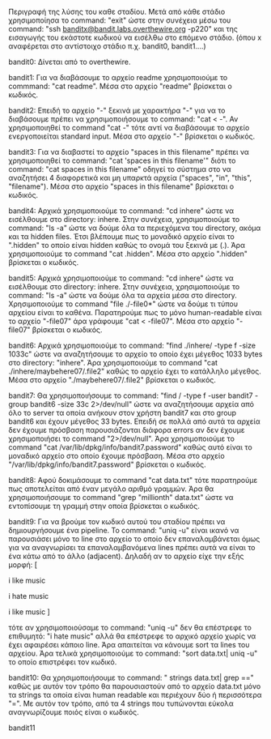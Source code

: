 Περιγραφή της λύσης του καθε σταδίου. Μετά από κάθε στάδιο χρησιμοποίησα το command: "exit" ώστε στην συνέχεια μέσω του command:
"ssh banditx@bandit.labs.overthewire.org -p220" και της εισαγωγής του εκάστοτε κωδικού να εισέλθω στο επόμενο στάδιο.
(όπου x αναφέρεται στο αντίστοιχο στάδιο π.χ. bandit0, bandit1....) 

bandit0: Δίνεται από το overthewire.
 
bandit1: Για να διαβάσουμε το αρχείο readme χρησιμοποιούμε το commmand: "cat readme". Μέσα στο αρχείο "readme" βρίσκεται ο κωδικός.
 
bandit2: Επειδή το αρχείο "-" ξεκινά με χαρακτήρα "-" για να το διαβάσουμε πρέπει να χρησιμοποιήσουμε το command: "cat < -". Αν χρησιμοποιηθεί το command "cat -" τότε αντί να διαβάσουμε το αρχείο ενεργοποιείται standard input. Μέσα στο αρχείο "-" βρίσκεται ο κωδικός. 

bandit3: Για να διαβαστεί το αρχείο "spaces in this filename" πρέπει να χρησιμοποιηθεί το command: "cat 'spaces in this filename'" διότι το command: "cat spaces in this filename" οδηγεί το σύστημα στο να αναζητήσει 4 διαφορετικά και μη υπαρκτά αρχεία ("spaces", "in", "this", "filename"). Μέσα στο αρχείο "spaces in this filename" βρίσκεται ο κωδικός.

bandit4: Αρχικά χρησιμοποιούμε το command: "cd inhere" ώστε να εισέλθουμε στο directory: inhere. Στην συνέχεια, χρησιμοποιούμε το command: "ls -a" ώστε να δούμε όλα τα περιεχόμενα του directory, ακόμα και τα hidden files. Έτσι βλέπουμε πως το μοναδικό αρχείο είναι το ".hidden" το οποίο είναι hidden καθώς το ονομά του ξεκινά με (.). Άρα χρησιμοποιούμε το command "cat .hidden". Μέσα στο αρχείο ".hidden" βρίσκεται ο κωδικός.

bandit5: Αρχικά χρησιμοποιούμε το command: "cd inhere" ώστε να εισέλθουμε στο directory: inhere. Στην συνέχεια, χρησιμοποιούμε το command: "ls -a" ώστε να δούμε όλα τα αρχεία μέσα στο directory. Χρησιμοποιούμε το command "file ./-file0*" ώστε να δούμε τι τύπου αρχείου είναι το καθένα. Παρατηρούμε πως το μόνο human-readable είναι το αρχείο "-file07" άρα γράφουμε "cat < -file07". Μέσα στο αρχείο "-file07" βρίσκεται ο κωδικός.

bandit6: Αρχικά χρησιμοποιούμε το command: "find ./inhere/ -type f -size 1033c" ώστε να αναζητήσουμε το αρχείο το οποίο έχει μέγεθος 1033 bytes στο directory: "inhere". Άρα χρησιμοποιούμε το command "cat ./inhere/maybehere07/.file2" καθώς το αρχείο έχει το κατάλληλο μέγεθος. Μέσα στο αρχείο "./maybehere07/.file2" βρίσκεται ο κωδικός.

bandit7: Θα χρησιμοποιήσουμε το command: "find / -type f -user bandit7 -group bandit6 -size 33c 2>/dev/null" ώστε να αναζητήσουμε αρχεία από όλο το server τα οποία ανήκουν στον χρήστη bandit7 και στο group bandit6 και έχουν μέγεθος 33 bytes. Επειδή σε πολλά από αυτά τα αρχεία δεν έχουμε πρόσβαση παρουσιάζονται διάφορα errors αν δεν έχουμε χρησιμοποιήσει το command "2>/dev/null".  Άρα χρησιμοποιούμε το command "cat /var/lib/dpkg/info/bandit7.password" καθώς αυτό είναι το μοναδικό αρχείο στο οποίο έχουμε πρόσβαση. Μέσα στο αρχείο "/var/lib/dpkg/info/bandit7.password" βρίσκεται ο κωδικός.

bandit8: Αφού δοκιμάσουμε το command "cat data.txt" τότε παρατηρούμε πως αποτελείται από έναν μεγάλο αριθμό γραμμών. Άρα θα χρησιμοποιήσουμε το command "grep "millionth" data.txt" ώστε να εντοπίσουμε τη γραμμή στην οποία βρίσκεται ο κωδικός.


bandit9: Για να βρούμε τον κωδικό αυτού του σταδίου πρέπει να δημιουργήσουμε ένα pipeline. Το command: "uniq -u" είναι ικανό να παρουσιάσει μόνο το line στο αρχείο το οποίο δεν επαναλαμβάνεται όμως για να αναγνωρίσει τα επαναλαμβανόμενα lines πρέπει αυτά να είναι το ένα κάτω από το άλλο (adjacent). Δηλαδή αν το αρχείο είχε την εξής μορφή: [

i like music

i hate music

i like music
]

τότε αν χρησιμοποιούσαμε το command: "uniq -u" δεν θα επέστρεφε το επιθυμητό: "i hate music" αλλά θα επέστρεφε το αρχικό αρχείο χωρίς να έχει αφαιρέσει κάποιο line. Άρα απαιτείται να κάνουμε sort τα lines του αρχείου. Άρα τελικά χρησιμοποιούμε το command: "sort data.txt| uniq -u" το οποίο επιστρέφει τον κωδικό.


bandit10: Θα χρησιμοποιήσουμε το command: " strings data.txt| grep ==" καθώς με αυτόν τον τρόπο θα παρουσιαστούν από το αρχείο data.txt μόνο τα strings τα οποία είναι human readable και περιέχουν δύο ή περισσότερα "=". Με αυτόν τον τρόπο, από τα 4 strings που τυπώνονται εύκολα αναγνωρίζουμε ποιός είναι ο κωδικός.

bandit11


